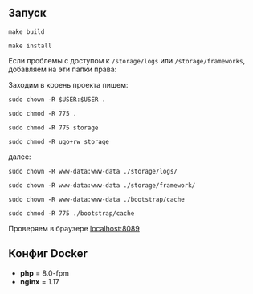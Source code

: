 
## Запуск

`make build`

`make install`


Если проблемы с доступом к `/storage/logs` или `/storage/frameworks`, добавляем на эти папки права:

Заходим в корень проекта пишем:

`sudo chown -R $USER:$USER .`

`sudo chmod -R 775 .`

`sudo chmod -R 775 storage`

`sudo chmod -R ugo+rw storage`

далее:

`sudo chown -R www-data:www-data ./storage/logs/`

`sudo chown -R www-data:www-data ./storage/framework/`

`sudo chown -R www-data:www-data ./bootstrap/cache`

`sudo chmod -R 775 ./bootstrap/cache`


Проверяем в браузере [localhost:8089](http://localhost:8089/)


## Конфиг Docker
* **php** = 8.0-fpm
* **nginx** = 1.17

